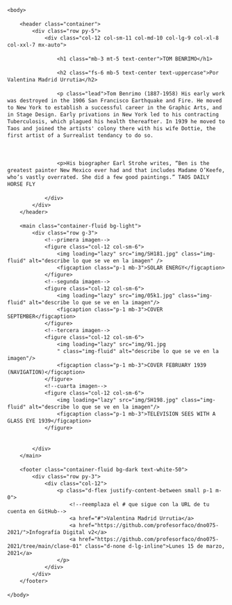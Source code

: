 <html lang="es">
    <head>
        <meta charset="utf-8" />
        <meta name="viewport" content="width=device-width, initial-scale=1, shrink-to-fit=no" />
        <link href="https://cdn.jsdelivr.net/npm/bootstrap@5.0.0-beta1/dist/css/bootstrap.min.css" rel="stylesheet" integrity="sha384-giJF6kkoqNQ00vy+HMDP7azOuL0xtbfIcaT9wjKHr8RbDVddVHyTfAAsrekwKmP1" crossorigin="anonymous" />
        <title>Transformes</title>
        <link rel="preconnect" href="https://fonts.gstatic.com" />
        <link href="https://fonts.googleapis.com/css2?family=DM+Sans:ital@0;1&display=swap" rel="stylesheet">
        <style>
            :root{ --bs-font-sans-serif: 'DM Sans', sans-serif; }
            :hover { transition: all ease 0.5s;  }
            *{ font-weight: 400; }
            header p { text-align: justify; }
            header p.lead { line-height: 1.6; }
            footer a{ color:var(--bs-gray); text-decoration: none; }
            footer a:hover{ color:var(--bs-light); }
        </style>
    
    <body>

        <header class="container">
            <div class="row py-5">
                <div class="col-12 col-sm-11 col-md-10 col-lg-9 col-xl-8 col-xxl-7 mx-auto">
                    
                    <h1 class="mb-3 mt-5 text-center">TOM BENRIMO</h1>
                    
                    <h2 class="fs-6 mb-5 text-center text-uppercase">Por Valentina Madrid Urrutia</h2>
                    
                    <p class="lead">Tom Benrimo (1887-1958) His early work was destroyed in the 1906 San Francisco Earthquake and Fire. He moved to New York to establish a successful career in the Graphic Arts, and in Stage Design. Early privations in New York led to his contracting Tuberculosis, which plagued his health thereafter. In 1939 he moved to Taos and joined the artists' colony there with his wife Dottie, the first artist of a Surrealist tendancy to do so.


                    
                    <p>His biographer Earl Strohe writes, “Ben is the greatest painter New Mexico ever had and that includes Madame O’Keefe, who’s vastly overrated. She did a few good paintings.” TAOS DAILY HORSE FLY

                </div>
            </div>
        </header>

        <main class="container-fluid bg-light">
            <div class="row g-3">
                <!--primera imagen-->
                <figure class="col-12 col-sm-6">
                    <img loading="lazy" src="img/SH181.jpg" class="img-fluid" alt="describe lo que se ve en la imagen" />
                    <figcaption class="p-1 mb-3">SOLAR ENERGY</figcaption>
                </figure>
                <!--segunda imagen-->
                <figure class="col-12 col-sm-6">
                    <img loading="lazy" src="img/05k1.jpg" class="img-fluid" alt="describe lo que se ve en la imagen"/>
                    <figcaption class="p-1 mb-3">COVER SEPTEMBER</figcaption>
                </figure>
                <!--tercera imagen-->
                <figure class="col-12 col-sm-6">
                    <img loading="lazy" src="img/91.jpg
                    " class="img-fluid" alt="describe lo que se ve en la imagen"/>
                    <figcaption class="p-1 mb-3">COVER FEBRUARY 1939 (NAVIGATION)</figcaption>
                </figure>
                <!--cuarta imagen-->
                <figure class="col-12 col-sm-6">
                    <img loading="lazy" src="img/SH198.jpg" class="img-fluid" alt="describe lo que se ve en la imagen"/>
                    <figcaption class="p-1 mb-3">TELEVISION SEES WITH A GLASS EYE 1939</figcaption>
                </figure>
                
                
            </div>
        </main>

        <footer class="container-fluid bg-dark text-white-50">
            <div class="row py-3">
                <div class="col-12">
                    <p class="d-flex justify-content-between small p-1 m-0">
                        <!--reemplaza el # que sigue con la URL de tu cuenta en GitHub-->
                        <a href="#">Valentina Madrid Urrutia</a>
                        <a href="https://github.com/profesorfaco/dno075-2021/">Infografía Digital v2</a>
                        <a href="https://github.com/profesorfaco/dno075-2021/tree/main/clase-01" class="d-none d-lg-inline">Lunes 15 de marzo, 2021</a>
                    </p>
                </div>
            </div>
        </footer>

    </body>
</html>
